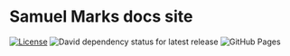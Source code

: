 Samuel Marks docs site
======================
[![License](https://img.shields.io/badge/license-Apache--2.0%20OR%20MIT%20OR%20CC0-blue.svg)](https://opensource.org/licenses/Apache-2.0)
![David dependency status for latest release](https://david-dm.org/SamuelMarks/SamuelMarks-www.svg)
![GitHub Pages](https://github.com/SamuelMarks/SamuelMarks-www/workflows/GitHub%20Pages/badge.svg)
